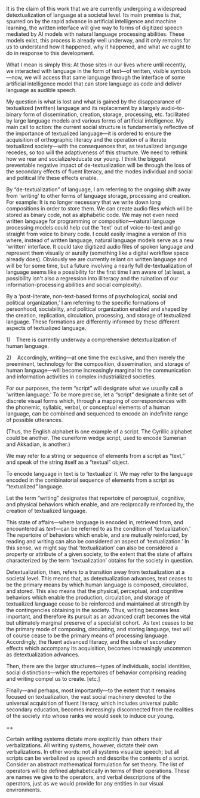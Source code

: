 
It is the claim of this work that we are currently undergoing a widespread detextualization of language at a societal level. Its main premise is that, spurred on by the rapid advance in artificial intelligence and machine learning, the written interface will give way to forms of digitized speech mediated by AI models with natural language processing abilities. These models exist, this process is already well underway, and it only remains for us to understand how it happened, why it happened, and what we ought to do in response to this development.

What I mean is simply this: At those sites in our lives where until recently, we interacted with language in the form of text—of written, visible symbols—now, we will access that same language through the interface of some artificial intelligence model that can store language as code and deliver language as audible speech.

My question is what is lost and what is gained by the disappearance of textualized (written) language and its replacement by a largely audio-to-binary form of dissemination, creation, storage, processing, etc. facilitated by large language models and various forms of artificial intelligence. My main call to action: the current social structure is fundamentally reflective of the importance of textualized language—it is ordered to ensure the acquisition of orthographic literacy and the operation of a literate textualized society—with the consequences that, as textualized language recedes, so too will the adaptiveness of this structure. We need to rethink how we rear and socialize/educate our young. I think the biggest preventable negative impact of de-textualization will be through the loss of the secondary effects of fluent literacy, and the modes individual and social and political life these effects enable.

By “de-textualization” of language, I am referring to the ongoing shift away from 'writing' to other forms of language storage, processing and creation. For example: It is no longer necessary that we write down long compositions in order to store them. We can create audio files which will be stored as binary code, not as alphabetic code. We may not even need written language for programming or composition—natural language processing models could help cut the 'text' out of voice-to-text and go straight from voice to binary code. I could easily imagine a version of this where, instead of written language, natural language models serve as a new 'written' interface. It could take digitized audio files of spoken language and represent them visually or aurally (something like a digital workflow space already does). Obviously we are currently reliant on written language and will be for some time, but a future involving a nearly full de-textualization of language seems like a possibility for the first time I am aware of (at least, a possibility isn't also a regression into illiteracy and the ruination of our information-processing abilities and social complexity).

By a ‘post-literate, non-text-based forms of psychological, social and political organization,’ I am referring to the specific formations of personhood, sociability, and political organization enabled and shaped by the creation, replication, circulation, processing, and storage of textualized language. These formations are differently informed by these different aspects of textualized language.

1)    There is currently underway a comprehensive detextualization of human language.

2)    Accordingly, writing—at one time the exclusive, and then merely the preeminent, technology for the composition, dissemination, and storage of human language—will become increasingly marginal to the communication and information activities in complex industrialized societies.

For our purposes, the term “script” will designate what we usually call a ‘written language.’ To be more precise, let a “script” designate a finite set of discrete visual forms which, through a mapping of correspondences with the phonemic, syllabic, verbal, or conceptual elements of a human language, can be combined and sequenced to encode an indefinite range of possible utterances.

(Thus, the English alphabet is one example of a script. The Cyrillic alphabet could be another. The cuneiform wedge script, used to encode Sumerian and Akkadian, is another.)

We may refer to a string or sequence of elements from a script as “text,” and speak of the string itself as a “textual” object.

To encode language in text is to ‘textualize’ it. We may refer to the language encoded in the combinatorial sequence of elements from a script as “textualized” language.

Let the term “writing” designates that repertoire of perceptual, cognitive, and physical behaviors which enable, and are reciprocally reinforced by, the creation of textualized language.

This state of affairs—where language is encoded in, retrieved from, and encountered as _text_—can be referred to as the condition of ‘textualization.’ The repertoire of behaviors which enable, and are mutually reinforced, by reading and writing can also be considered an aspect of ‘textualization.’ In this sense, we might say that ‘textualization’ can also be considered a property or attribute of a given society, to the extent that the state of affairs characterized by the term ‘textualization’ obtains for the society in question.

Detextualization, then, refers to a transition away from textualization at a societal level. This means that, as detextualization advances, text ceases to be the primary means by which human language is composed, circulated, and stored. This also means that the physical, perceptual, and cognitive behaviors which enable the production, circulation, and storage of textualized language cease to be reinforced and maintained at strength by the contingencies obtaining in the society. Thus, writing becomes less important, and therefore its pursuit as an advanced craft becomes the vital but ultimately marginal preserve of a specialist cohort.  As text ceases to be the primary mode of composing, circulating, and storing language, text will of course cease to be the primary means of processing language. Accordingly, the fluent advanced literacy, and the suite of secondary effects which accompany its acquisition, becomes increasingly uncommon as detextualization advances.

Then, there are the larger structures—types of individuals, social identities, social distinctions—which the repertoires of behavior comprising reading and writing compel us to create. [etc.]

Finally—and perhaps, most importantly—to the extent that it remains focused on textualization, the vast social machinery devoted to the universal acquisition of fluent literacy, which includes universal public secondary education, becomes increasingly disconnected from the realities of the society into whose ranks we would seek to induce our young.


++

Certain writing systems dictate more explicitly than others their verbalizations. All writing systems, however, dictate their own verbalizations. In other words: not all systems visualize speech; but all scripts can be verbalized as speech and describe the contents of a script. Consider an abstract mathematical formulation for set theory. The list of operators will be defined alphabetically in terms of their operations. These are names we give to the operators, and verbal descriptions of the operators, just as we would provide for any entities in our visual environments.
